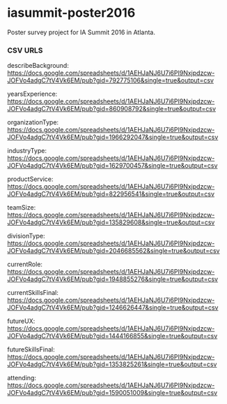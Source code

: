 # iasummit-poster2016

Poster survey project for IA Summit 2016 in Atlanta.

### CSV URLS 
describeBackground:
https://docs.google.com/spreadsheets/d/1AEHJaNJ6U7i6PI9Nxjpdzcw-JOFVo4adgC7tV4Vk6EM/pub?gid=792775106&single=true&output=csv

yearsExperience:
https://docs.google.com/spreadsheets/d/1AEHJaNJ6U7i6PI9Nxjpdzcw-JOFVo4adgC7tV4Vk6EM/pub?gid=860908792&single=true&output=csv

organizationType:
https://docs.google.com/spreadsheets/d/1AEHJaNJ6U7i6PI9Nxjpdzcw-JOFVo4adgC7tV4Vk6EM/pub?gid=1966292047&single=true&output=csv

industryType:
https://docs.google.com/spreadsheets/d/1AEHJaNJ6U7i6PI9Nxjpdzcw-JOFVo4adgC7tV4Vk6EM/pub?gid=1629700457&single=true&output=csv

productService:
https://docs.google.com/spreadsheets/d/1AEHJaNJ6U7i6PI9Nxjpdzcw-JOFVo4adgC7tV4Vk6EM/pub?gid=822956541&single=true&output=csv

teamSize:
https://docs.google.com/spreadsheets/d/1AEHJaNJ6U7i6PI9Nxjpdzcw-JOFVo4adgC7tV4Vk6EM/pub?gid=135829608&single=true&output=csv

divisionType:
https://docs.google.com/spreadsheets/d/1AEHJaNJ6U7i6PI9Nxjpdzcw-JOFVo4adgC7tV4Vk6EM/pub?gid=2046685562&single=true&output=csv

currentRole:
https://docs.google.com/spreadsheets/d/1AEHJaNJ6U7i6PI9Nxjpdzcw-JOFVo4adgC7tV4Vk6EM/pub?gid=1948855276&single=true&output=csv

currentSkillsFinal:
https://docs.google.com/spreadsheets/d/1AEHJaNJ6U7i6PI9Nxjpdzcw-JOFVo4adgC7tV4Vk6EM/pub?gid=1246626447&single=true&output=csv

futureUX:
https://docs.google.com/spreadsheets/d/1AEHJaNJ6U7i6PI9Nxjpdzcw-JOFVo4adgC7tV4Vk6EM/pub?gid=1444166855&single=true&output=csv

futureSkillsFinal:
https://docs.google.com/spreadsheets/d/1AEHJaNJ6U7i6PI9Nxjpdzcw-JOFVo4adgC7tV4Vk6EM/pub?gid=1353825261&single=true&output=csv

attending:
https://docs.google.com/spreadsheets/d/1AEHJaNJ6U7i6PI9Nxjpdzcw-JOFVo4adgC7tV4Vk6EM/pub?gid=1590051009&single=true&output=csv
